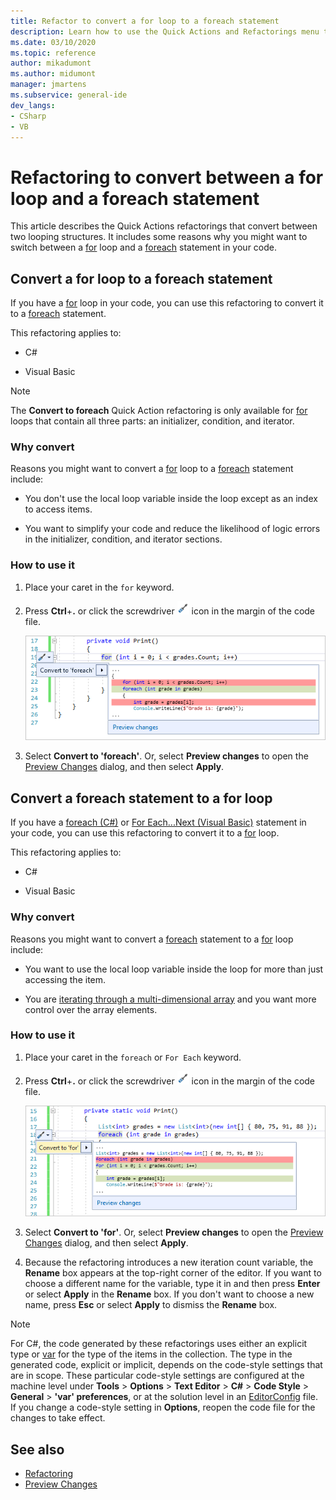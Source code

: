 ```yaml
---
title: Refactor to convert a for loop to a foreach statement
description: Learn how to use the Quick Actions and Refactorings menu to convert between a for loop and a foreach statement.
ms.date: 03/10/2020
ms.topic: reference
author: mikadumont
ms.author: midumont
manager: jmartens
ms.subservice: general-ide
dev_langs:
- CSharp
- VB
---
```

# Refactoring to convert between a for loop and a foreach statement

This article describes the Quick Actions refactorings that convert between two looping structures. It includes some reasons why you might want to switch between a [for](/dotnet/csharp/language-reference/keywords/for) loop and a [foreach](/dotnet/csharp/language-reference/keywords/foreach-in) statement in your code.

## Convert a for loop to a foreach statement

If you have a [for](/dotnet/csharp/language-reference/keywords/for) loop in your code, you can use this refactoring to convert it to a [foreach](/dotnet/csharp/language-reference/keywords/foreach-in) statement.

This refactoring applies to:

- C#

- Visual Basic

> [!NOTE]
> The **Convert to foreach** Quick Action refactoring is only available for [for](/dotnet/csharp/language-reference/keywords/for) loops that contain all three parts: an initializer, condition, and iterator.

### Why convert

Reasons you might want to convert a [for](/dotnet/csharp/language-reference/keywords/for) loop to a [foreach](/dotnet/csharp/language-reference/keywords/foreach-in) statement include:

- You don't use the local loop variable inside the loop except as an index to access items.

- You want to simplify your code and reduce the likelihood of logic errors in the initializer, condition, and iterator sections.

### How to use it

1. Place your caret in the `for` keyword.

1. Press **Ctrl**+**.** or click the screwdriver ![Screwdriver icon](../media/screwdriver-icon.png) icon in the margin of the code file.

   ![Convert to foreach menu](media/convert-to-foreach.png)

1. Select **Convert to 'foreach'**. Or, select **Preview changes** to open the [Preview Changes](../../ide/preview-changes.md) dialog, and then select **Apply**.

## Convert a foreach statement to a for loop

If you have a [foreach (C#)](/dotnet/csharp/language-reference/keywords/foreach-in) or [For Each...Next (Visual Basic)](/dotnet/visual-basic/language-reference/statements/for-each-next-statement) statement in your code, you can use this refactoring to convert it to a [for](/dotnet/csharp/language-reference/keywords/for) loop.

This refactoring applies to:

- C#

- Visual Basic

### Why convert

Reasons you might want to convert a [foreach](/dotnet/csharp/language-reference/keywords/foreach-in) statement to a [for](/dotnet/csharp/language-reference/keywords/for) loop include:

- You want to use the local loop variable inside the loop for more than just accessing the item.

- You are [iterating through a multi-dimensional array](/dotnet/csharp/programming-guide/arrays/using-foreach-with-arrays) and you want more control over the array elements.

### How to use it

1. Place your caret in the `foreach` or `For Each` keyword.

1. Press **Ctrl**+**.** or click the screwdriver ![Screwdriver icon](../media/screwdriver-icon.png) icon in the margin of the code file.

   ![Convert to for menu](media/convert-to-for.png)

1. Select **Convert to 'for'**. Or, select **Preview changes** to open the [Preview Changes](../../ide/preview-changes.md) dialog, and then select **Apply**.

1. Because the refactoring introduces a new iteration count variable, the **Rename** box appears at the top-right corner of the editor. If you want to choose a different name for the variable, type it in and then press **Enter** or select **Apply** in the **Rename** box. If you don't want to choose a new name, press **Esc** or select **Apply** to dismiss the **Rename** box.

> [!NOTE]
> For C#, the code generated by these refactorings uses either an explicit type or [var](/dotnet/csharp/language-reference/keywords/var) for the type of the items in the collection. The type in the generated code, explicit or implicit, depends on the code-style settings that are in scope. These particular code-style settings are configured at the machine level under **Tools** > **Options** > **Text Editor** > **C#** > **Code Style** > **General** > **\'var' preferences**, or at the solution level in an [EditorConfig](/dotnet/fundamentals/code-analysis/style-rules/language-rules#implicit-and-explicit-types) file. If you change a code-style setting in **Options**, reopen the code file for the changes to take effect.

## See also

- [Refactoring](../refactoring-in-visual-studio.md)
- [Preview Changes](../../ide/preview-changes.md)
